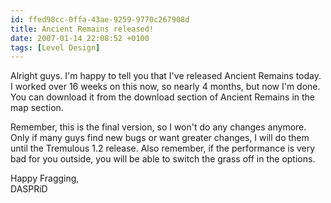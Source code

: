 ```yaml
---
id: ffed98cc-0ffa-43ae-9259-9770c267908d
title: Ancient Remains released!
date: 2007-01-14 22:08:52 +0100
tags: [Level Design]
---
```


Alright guys. I'm happy to tell you that I've released Ancient Remains today. I worked over 16 weeks on this now, so nearly 4 months, but now I'm done. You can download it from the download section of Ancient Remains in the map section.

Remember, this is the final version, so I won't do any changes anymore. Only if many guys find new bugs or want greater changes, I will do them until the Tremulous 1.2 release. Also remember, if the performance is very bad for you outside, you will be able to switch the grass off in the options.

Happy Fragging,  
DASPRiD